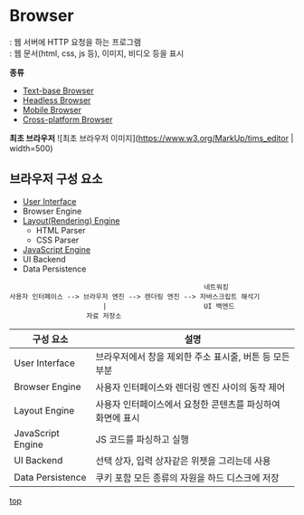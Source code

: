 # Browser
: 웹 서버에 HTTP 요청을 하는 프로그램    
: 웹 문서(html, css, js 등), 이미지, 비디오 등을 표시  


**종류**   
- [Text-base Browser](./browser-text-base.md)
- [Headless Browser](./browser-headless.md)
- [Mobile Browser](./browser-mobile.md)
- [Cross-platform Browser](./browser-cross-platform.md)



**최초 브라우저**
![최초 브라우저 이미지](https://www.w3.org/MarkUp/tims_editor | width=500)




## 브라우저 구성 요소

- [User Interface](./UI.md)
- Browser Engine
- [Layout(Rendering) Engine](./Layout-Engine/)
    - HTML Parser
    - CSS Parser
- [JavaScript Engine](./JavaScript-Engine/)
- UI Backend
- Data Persistence


```
                                                네트워킹                           
사용자 인터페이스 --> 브라우저 엔진 --> 렌더링 엔진 --> 자바스크립트 해석기
                       |                        UI 백엔드
                   자료 저장소
```


구성 요소 | 설명
---|---
User Interface    | 브라우저에서 창을 제외한 주소 표시줄, 버튼 등 모든 부분
Browser Engine    | 사용자 인터페이스와 렌더링 엔진 사이의 동작 제어
Layout Engine     | 사용자 인터페이스에서 요청한 콘텐츠를 파싱하여 화면에 표시
JavaScript Engine | JS 코드를 파싱하고 실행  
UI Backend        | 선택 상자, 입력 상자같은 위젯을 그리는데 사용   
Data Persistence  | 쿠키 포함 모든 종류의 자원을 하드 디스크에 저장



[top](#)
